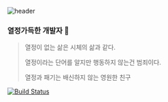 ![header](https://안녕하세요.vercel.app/api?type=Waving&color=auto&height=300&section=header&text=capsule%20render&fontSize=90)

### 열정가득한 개발자 👋

> 열정이 없는 삶은 시체의 삶과 같다.
> 
> 열정이라는 단어를 알지만 행동하지 않는건 범죄이다.
> 
> 열정과 패기는 배신하지 않는 영원한 친구


[![Build Status](https://travis-ci.org/joemccann/dillinger.svg?branch=master)](https://travis-ci.org/joemccann/dillinger)
<!--
**Zvckaya/Zvckaya** is a ✨ _special_ ✨ repository because its `README.md` (this file) appears on your GitHub profile.

Here are some ideas to get you started:

- 🔭 I’m currently working on ...
- 🌱 I’m currently learning ...
- 👯 I’m looking to collaborate on ...
- 🤔 I’m looking for help with ...
- 💬 Ask me about ...
- 📫 How to reach me: ...
- 😄 Pronouns: ...
- ⚡ Fun fact: ...
-->

